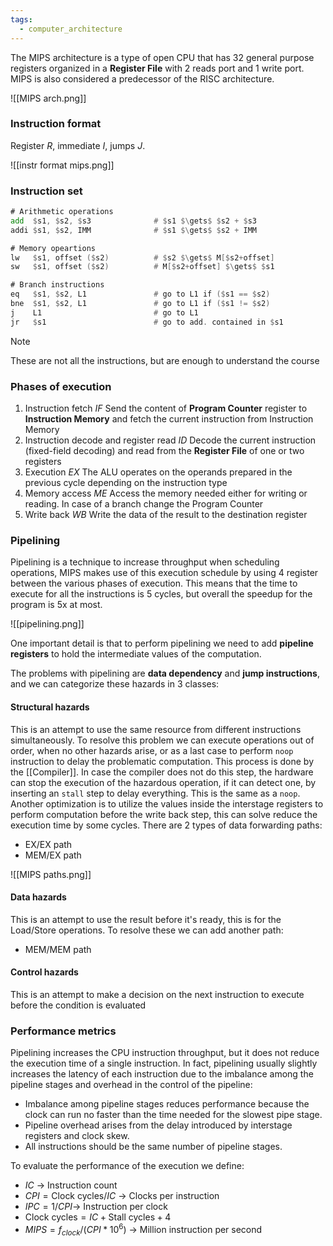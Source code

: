 ```yaml
---
tags:
  - computer_architecture
---
```

The MIPS architecture is a type of open CPU that has 32 general purpose registers organized in a **Register File** with 2 reads port and 1 write port. MIPS is also considered a predecessor of the RISC architecture.

![[MIPS arch.png]]

### Instruction format

Register $R$, immediate $I$, jumps $J$.

![[instr format mips.png]]
### Instruction set

```asm
# Arithmetic operations
add  $s1, $s2, $s3              # $s1 $\gets$ $s2 + $s3
addi $s1, $s2, IMM              # $s1 $\gets$ $s2 + IMM

# Memory opeartions
lw   $s1, offset ($s2)          # $s2 $\gets$ M[$s2+offset]
sw   $s1, offset ($s2)          # M[$s2+offset] $\gets$ $s1

# Branch instructions
eq   $s1, $s2, L1               # go to L1 if ($s1 == $s2)
bne  $s1, $s2, L1               # go to L1 if ($s1 != $s2)
j    L1                         # go to L1
jr   $s1                        # go to add. contained in $s1
```

>[!note]
>These are not all the instructions, but are enough to understand the course
### Phases of execution

1) Instruction fetch $IF$
	Send the content of **Program Counter** register to **Instruction Memory** and fetch the current instruction from Instruction Memory
2) Instruction decode and register read $ID$
	Decode the current instruction (fixed-field decoding) and read from the **Register File** of one or two registers 
3) Execution $EX$
	The ALU operates on the operands prepared in the previous cycle depending on the instruction type
4) Memory access $ME$
	Access the memory needed either for writing or reading. In case of a branch change the Program Counter
5) Write back $WB$
	Write the data of the result to the destination register
### Pipelining

Pipelining is a technique to increase throughput when scheduling operations, MIPS makes use of this execution schedule by using 4 register between the various phases of execution. This means that the time to execute for all the instructions is 5 cycles, but overall the speedup for the program is 5x at most.

![[pipelining.png]]

One important detail is that to perform pipelining we need to add **pipeline registers** to hold the intermediate values of the computation.

The problems with pipelining are **data dependency** and **jump instructions**, and we can categorize these hazards in 3 classes:
#### Structural hazards

This is an attempt to use the same resource from different instructions simultaneously. To resolve this problem we can execute operations out of order, when no other hazards arise, or as a last case to perform `noop` instruction to delay the problematic computation. This process is done by the [[Compiler]]. In case the compiler does not do this step, the hardware can stop the execution of the hazardous operation, if it can detect one, by inserting an `stall` step to delay everything. This is the same as a `noop`. Another optimization is to utilize the values inside the interstage registers to perform computation before the write back step, this can solve reduce the execution time by some cycles. There are 2 types of data forwarding paths:
- EX/EX path
- MEM/EX path

![[MIPS paths.png]]
#### Data hazards

This is an attempt to use the result before it's ready, this is for the Load/Store operations. To resolve these we can add another path:
- MEM/MEM path
#### Control hazards

This is an attempt to make a decision on the next instruction to execute before the condition is evaluated
### Performance metrics

Pipelining increases the CPU instruction throughput, but it does not reduce the execution time of a single instruction. In fact, pipelining usually slightly increases the latency of each instruction due to the imbalance among the pipeline stages and overhead in the control of the pipeline:
- Imbalance among pipeline stages reduces performance because the clock can run no faster than the time needed for the slowest pipe stage.
- Pipeline overhead arises from the delay introduced by interstage registers and clock skew.
- All instructions should be the same number of pipeline stages.

To evaluate the performance of the execution we define:
- $IC$ $\to$ Instruction count
- $CPI = \text{Clock cycles} / IC$ $\to$ Clocks per instruction 
- $IPC = 1 / CPI$$\to$ Instruction per clock 
- $\text{Clock cycles} = IC + \text{Stall cycles} + 4$
- $MIPS = f_{clock} / (CPI * 10^{6})$ $\to$ Million instruction per second
